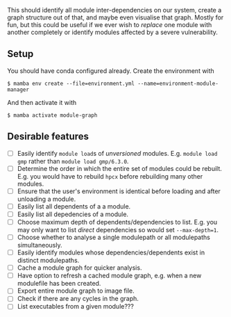 This should identify all module inter-dependencies on our system, create a
graph structure out of that, and maybe even visualise that graph. Mostly for
fun, but this could be useful if we ever wish to *replace* one module with
another completely or identify modules affected by a severe vulnerability.

## Setup
You should have conda configured already. Create the environment with

```console
$ mamba env create --file=environment.yml --name=environment-module-manager
```

And then activate it with
```console
$ mamba activate module-graph
```


## Desirable features
- [ ] Easily identify `module load`s of *unversioned* modules. E.g. `module load gmp` rather than `module load gmp/6.3.0`.
- [ ] Determine the order in which the entire set of modules could be rebuilt. E.g. you would have to rebuild `hpcx` before rebuilding many other modules.
- [ ] Ensure that the user's environment is identical before loading and after unloading a module.
- [ ] Easily list all dependents of a a module.
- [ ] Easily list all depedencies of a module.
- [ ] Choose maximum depth of dependents/dependencies to list. E.g. you may only want to list *direct* dependencies so would set `--max-depth=1`.
- [ ] Choose whether to analyse a single modulepath or all modulepaths simultaneously.
- [ ] Easily identify modules whose dependencies/dependents exist in distinct modulepaths.
- [ ] Cache a module graph for quicker analysis.
- [ ] Have option to refresh a cached module graph, e.g. when a new modulefile has been created.
- [ ] Export entire module graph to image file.
- [ ] Check if there are any cycles in the graph.
- [ ] List executables from a given module???

